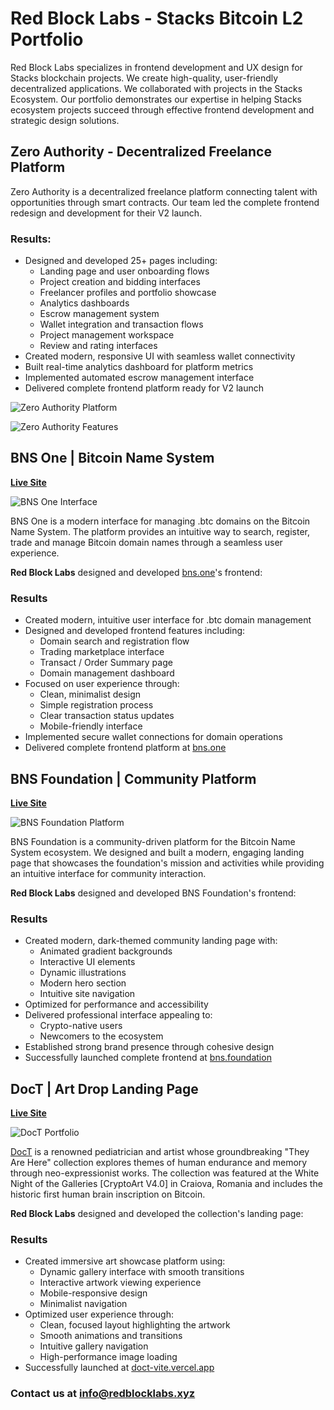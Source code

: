# Red Block Labs - Stacks Bitcoin L2 Portfolio

Red Block Labs specializes in frontend development and UX design for Stacks blockchain projects. We create high-quality, user-friendly decentralized applications. We collaborated with projects in the Stacks Ecosystem.
Our portfolio demonstrates our expertise in helping Stacks ecosystem projects succeed through effective frontend development and strategic design solutions.

## Zero Authority - Decentralized Freelance Platform

Zero Authority is a decentralized freelance platform connecting talent with opportunities through smart contracts. Our team led the complete frontend redesign and development for their V2 launch.

### Results:

- Designed and developed 25+ pages including:
  - Landing page and user onboarding flows
  - Project creation and bidding interfaces
  - Freelancer profiles and portfolio showcase
  - Analytics dashboards
  - Escrow management system
  - Wallet integration and transaction flows
  - Project management workspace
  - Review and rating interfaces
- Created modern, responsive UI with seamless wallet connectivity
- Built real-time analytics dashboard for platform metrics
- Implemented automated escrow management interface
- Delivered complete frontend platform ready for V2 launch

![Zero Authority Platform](Zero.png)

![Zero Authority Features](Zero2.png)

## BNS One | Bitcoin Name System

**[Live Site](https://bns.one)**

![BNS One Interface](BNS_One.png)

BNS One is a modern interface for managing .btc domains on the Bitcoin Name System. The platform provides an intuitive way to search, register, trade and manage Bitcoin domain names through a seamless user experience.

**Red Block Labs** designed and developed [bns.one](https://bns.one)'s frontend:

### Results

- Created modern, intuitive user interface for .btc domain management
- Designed and developed frontend features including:
  - Domain search and registration flow
  - Trading marketplace interface
  - Transact / Order Summary page
  - Domain management dashboard
- Focused on user experience through:
  - Clean, minimalist design
  - Simple registration process
  - Clear transaction status updates
  - Mobile-friendly interface
- Implemented secure wallet connections for domain operations
- Delivered complete frontend platform at [bns.one](https://bns.one)

## BNS Foundation | Community Platform

**[Live Site](https://bns.foundation)**

![BNS Foundation Platform](BNS_Foundation.png)

BNS Foundation is a community-driven platform for the Bitcoin Name System ecosystem. We designed and built a modern, engaging landing page that showcases the foundation's mission and activities while providing an intuitive interface for community interaction.

**Red Block Labs** designed and developed BNS Foundation's frontend:

### Results

- Created modern, dark-themed community landing page with:
  - Animated gradient backgrounds
  - Interactive UI elements
  - Dynamic illustrations
  - Modern hero section
  - Intuitive site navigation
- Optimized for performance and accessibility
- Delivered professional interface appealing to:
  - Crypto-native users
  - Newcomers to the ecosystem
- Established strong brand presence through cohesive design
- Successfully launched complete frontend at [bns.foundation](https://bns.foundation)

## DocT | Art Drop Landing Page

**[Live Site](https://doct-vite.vercel.app)**

![DocT Portfolio](DocT.png)

[DocT](https://x.com/DocT___) is a renowned pediatrician and artist whose groundbreaking "They Are Here" collection explores themes of human endurance and memory through neo-expressionist works. The collection was featured at the White Night of the Galleries [CryptoArt V4.0] in Craiova, Romania and includes the historic first human brain inscription on Bitcoin.

**Red Block Labs** designed and developed the collection's landing page:

### Results

- Created immersive art showcase platform using:
  - Dynamic gallery interface with smooth transitions
  - Interactive artwork viewing experience
  - Mobile-responsive design
  - Minimalist navigation
- Optimized user experience through:
  - Clean, focused layout highlighting the artwork
  - Smooth animations and transitions
  - Intuitive gallery navigation
  - High-performance image loading
- Successfully launched at [doct-vite.vercel.app](https://doct-vite.vercel.app)

### Contact us at [info@redblocklabs.xyz](mailto:info@redblocklabs.xyz)
